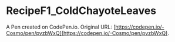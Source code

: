 # RecipeF1_ColdChayoteLeaves

A Pen created on CodePen.io. Original URL: [https://codepen.io/-Cosmo/pen/pvzbWxQ](https://codepen.io/-Cosmo/pen/pvzbWxQ).

